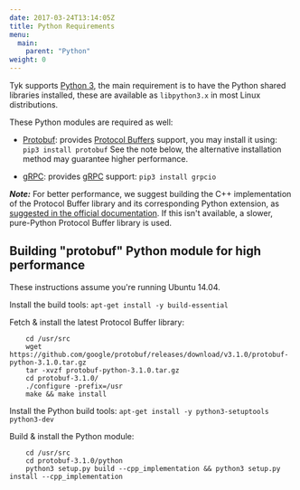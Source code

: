 ```yaml
---
date: 2017-03-24T13:14:05Z
title: Python Requirements
menu:
  main:
    parent: "Python"
weight: 0 
---
```


Tyk supports [Python 3][1], the main requirement is to have the Python shared libraries installed, these are available as `libpython3.x` in most Linux distributions.

These Python modules are required as well:

*   [Protobuf][2]: provides [Protocol Buffers][3] support, you may install it using: `pip3 install protobuf` See the note below, the alternative installation method may guarantee higher performance.

*   [gRPC][4]: provides [gRPC][5] support: `pip3 install grpcio`

***Note:*** For better performance, we suggest building the C++ implementation of the Protocol Buffer library and its corresponding Python extension, as [suggested in the official documentation][6]. If this isn't available, a slower, pure-Python Protocol Buffer library is used.

## Building "protobuf" Python module for high performance

These instructions assume you're running Ubuntu 14.04.

Install the build tools: `apt-get install -y build-essential`

Fetch & install the latest Protocol Buffer library:

```
	cd /usr/src
	wget https://github.com/google/protobuf/releases/download/v3.1.0/protobuf-python-3.1.0.tar.gz
	tar -xvzf protobuf-python-3.1.0.tar.gz
	cd protobuf-3.1.0/
	./configure -prefix=/usr
	make && make install
```

Install the Python build tools: `apt-get install -y python3-setuptools python3-dev` 

Build & install the Python module: 

```
	cd /usr/src
	cd protobuf-3.1.0/python
	python3 setup.py build --cpp_implementation && python3 setup.py install --cpp_implementation
```

 [1]: https://www.python.org/download/releases/3.0/
 [2]: https://pypi.python.org/pypi/protobuf
 [3]: https://developers.google.com/protocol-buffers/
 [4]: https://pypi.python.org/pypi/grpcio
 [5]: http://www.grpc.io/
 [6]: https://developers.google.com/protocol-buffers/docs/reference/python-generated#cpp_impl

